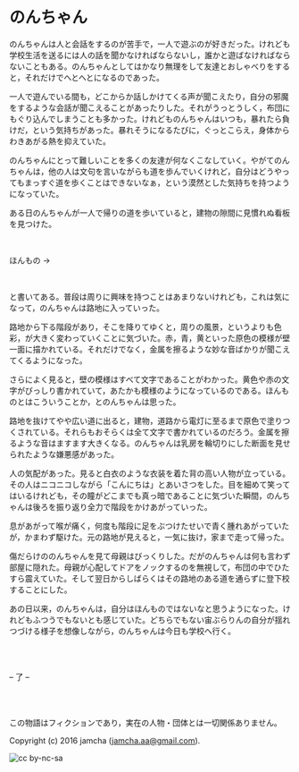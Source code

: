 

# のんちゃん

のんちゃんは人と会話をするのが苦手で，一人で遊ぶのが好きだった。けれども学校生活を送るには人の話を聞かなければならないし，誰かと遊ばなければならないこともある。のんちゃんとしてはかなり無理をして友達とおしゃべりをすると，それだけでへとへとになるのであった。  

一人で遊んでいる間も，どこからか話しかけてくる声が聞こえたり，自分の邪魔をするような会話が聞こえることがあったりした。それがうっとうしく，布団にもぐり込んでしまうことも多かった。けれどものんちゃんはいつも，暴れたら負けだ，という気持ちがあった。暴れそうになるたびに，ぐっとこらえ，身体からわきあがる熱を抑えていた。  

のんちゃんにとって難しいことを多くの友達が何なくこなしていく。やがてのんちゃんは，他の人は文句を言いながらも道を歩んでいくけれど，自分はどうやってもまっすぐ道を歩くことはできないなぁ，という漠然とした気持ちを持つようになっていた。  

ある日のんちゃんが一人で帰りの道を歩いていると，建物の隙間に見慣れぬ看板を見つけた。  

<br>  

ほんもの →  

<br>  

と書いてある。普段は周りに興味を持つことはあまりないけれども，これは気になって，のんちゃんは路地に入っていった。  

路地から下る階段があり，そこを降りてゆくと，周りの風景，というよりも色彩，が大きく変わっていくことに気づいた。赤，青，黄といった原色の模様が壁一面に描かれている。それだけでなく，金属を擦るような妙な音ばかりが聞こえてくるようになった。  

さらによく見ると，壁の模様はすべて文字であることがわかった。黄色や赤の文字がびっしり書かれていて，あたかも模様のようになっているのである。ほんものとはこういうことか，とのんちゃんは思った。  

路地を抜けてやや広い道に出ると，建物，道路から電灯に至るまで原色で塗りつくされている。それらもおそらくは全て文字で書かれているのだろう。金属を擦るような音はますます大きくなる。のんちゃんは乳房を輪切りにした断面を見せられたような嫌悪感があった。  

人の気配があった。見ると白衣のような衣装を着た背の高い人物が立っている。その人はニコニコしながら「こんにちは」とあいさつをした。目を細めて笑ってはいるけれども，その瞳がどこまでも真っ暗であることに気づいた瞬間，のんちゃんは後ろを振り返り全力で階段をかけあがっていった。  

息があがって喉が痛く，何度も階段に足をぶつけたせいで青く腫れあがっていたが，かまわず駆けた。元の路地が見えると，一気に抜け，家まで走って帰った。  

傷だらけののんちゃんを見て母親はびっくりした。だがのんちゃんは何も言わず部屋に隠れた。母親が心配してドアをノックするのを無視して，布団の中でひたすら震えていた。そして翌日からしばらくはその路地のある道を通らずに登下校することにした。  

あの日以来，のんちゃんは，自分はほんものではないなと思うようになった。けれどもふつうでもないとも感じていた。どちらでもない宙ぶらりんの自分が揺れつづける様子を想像しながら，のんちゃんは今日も学校へ行く。  

<br>  
<br>  

&#x2013; 了 &#x2013;  

<br>  
<br>  

この物語はフィクションであり，実在の人物・団体とは一切関係ありません。  

Copyright (c) 2016 jamcha (jamcha.aa@gmail.com).  

![cc by-nc-sa](https://i.creativecommons.org/l/by-nc-sa/4.0/88x31.png)  


